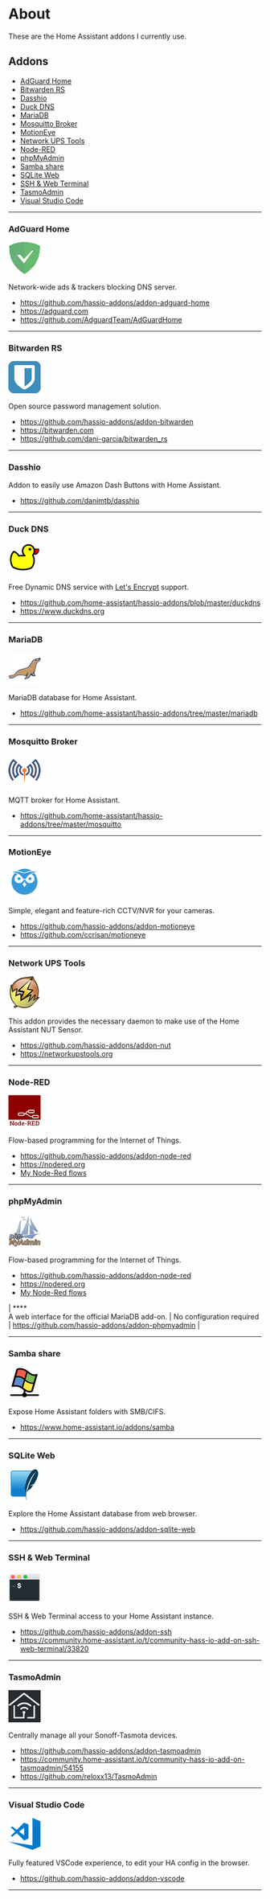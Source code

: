 # About

These are the Home Assistant addons I currently use.

## Addons

* [AdGuard Home](#adguard-home)
* [Bitwarden RS](#bitwarden-rs)
* [Dasshio](#dasshio)
* [Duck DNS](#duck-dns)
* [MariaDB](#mariadb)
* [Mosquitto Broker](#mosquitto-broker)
* [MotionEye](#motioneye)
* [Network UPS Tools](#network-ups-tools)
* [Node-RED](#node-red)
* [phpMyAdmin](#phpmyadmin)
* [Samba share](#samba-share)
* [SQLite Web](#sqlite-web)
* [SSH & Web Terminal](#ssh-web-terminal)
* [TasmoAdmin](#tasmoadmin)
* [Visual Studio Code](#visual-studio-code)

***

### AdGuard Home

![AdGuard Home](.images/addons/adguard.png "AdGuard Home")

Network-wide ads & trackers blocking DNS server.

* <https://github.com/hassio-addons/addon-adguard-home>
* <https://adguard.com>
* <https://github.com/AdguardTeam/AdGuardHome>

***

### Bitwarden RS

![Bitwarden RS](.images/addons/bitwarden.png "Bitwarden RS")

Open source password management solution.

* <https://github.com/hassio-addons/addon-bitwarden>
* <https://bitwarden.com>
* <https://github.com/dani-garcia/bitwarden_rs>

***

### Dasshio

Addon to easily use Amazon Dash Buttons with Home Assistant.

* <https://github.com/danimtb/dasshio>

***

### Duck DNS

![Duck DNS](.images/addons/duckdns.png "Duck DNS")

Free Dynamic DNS service with [Let's Encrypt](https://letsencrypt.org) support.

* <https://github.com/home-assistant/hassio-addons/blob/master/duckdns>
* <https://www.duckdns.org>

***

### MariaDB

![MariaDB](.images/addons/mariadb.png "MariaDB")

MariaDB database for Home Assistant.

* <https://github.com/home-assistant/hassio-addons/tree/master/mariadb>

***

### Mosquitto Broker

![Mosquitto](.images/addons/mosquitto.png "Mosquitto")

MQTT broker for Home Assistant.

* <https://github.com/home-assistant/hassio-addons/tree/master/mosquitto>

***

### MotionEye

![MotionEye](.images/addons/motioneye.png "MotionEye")

Simple, elegant and feature-rich CCTV/NVR for your cameras.

* <https://github.com/hassio-addons/addon-motioneye>
* <https://github.com/ccrisan/motioneye>

***

### Network UPS Tools

![Network UPS Tools](.images/addons/nut.png "Network UPS Tools")

This addon provides the necessary daemon to make use of the Home Assistant NUT Sensor.

* <https://github.com/hassio-addons/addon-nut>
* <https://networkupstools.org>

***

### Node-RED

![Node-RED](.images/addons/node-red.png "Node-RED")

Flow-based programming for the Internet of Things.

* <https://github.com/hassio-addons/addon-node-red>
* <https://nodered.org>
* [My Node-Red flows](node-red.md)

***

### phpMyAdmin

![phpMyAdmin](.images/addons/phpmyadmin.png "phpMyAdmin")

Flow-based programming for the Internet of Things.

* <https://github.com/hassio-addons/addon-node-red>
* <https://nodered.org>
* [My Node-Red flows](node-red.md)

| ****<BR>A web interface for the official MariaDB add-on. | No configuration required | <https://github.com/hassio-addons/addon-phpmyadmin> |

***

### Samba share

![Samba share](.images/addons/samba-share.png "Samba share")

Expose Home Assistant folders with SMB/CIFS.

* <https://www.home-assistant.io/addons/samba>

***

### SQLite Web

![SQLite Web](.images/addons/sqlite-web.png "SQLite Web")

Explore the Home Assistant database from web browser.

* <https://github.com/hassio-addons/addon-sqlite-web>

***

### SSH & Web Terminal

![SSH & Web Terminal](.images/addons/ssh-web-terminal.png "SSH & Web Terminal")

SSH & Web Terminal access to your Home Assistant instance.

* <https://github.com/hassio-addons/addon-ssh>
* <https://community.home-assistant.io/t/community-hass-io-add-on-ssh-web-terminal/33820>

***

### TasmoAdmin

![TasmoAdmin](.images/addons/tasmoadmin.png "TasmoAdmin")

Centrally manage all your Sonoff-Tasmota devices.

* <https://github.com/hassio-addons/addon-tasmoadmin>
* <https://community.home-assistant.io/t/community-hass-io-add-on-tasmoadmin/54155>
* <https://github.com/reloxx13/TasmoAdmin>

***

### Visual Studio Code

![Visual Studio Code](.images/addons/vscode.png "Visual Studio Code")

Fully featured VSCode experience, to edit your HA config in the browser.

* <https://github.com/hassio-addons/addon-vscode>

***
